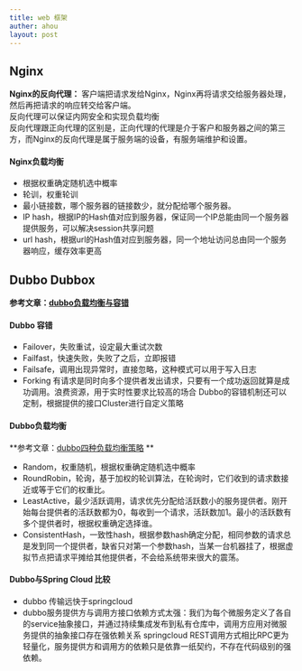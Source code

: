 ```yaml
---
title: web 框架
auther: ahou
layout: post
---
```


## Nginx
**Nginx的反向代理：** 客户端把请求发给Nginx，Nginx再将请求交给服务器处理，然后再把请求的响应转交给客户端。  
反向代理可以保证内网安全和实现负载均衡  
反向代理跟正向代理的区别是，正向代理的代理是介于客户和服务器之间的第三方，而Nginx的反向代理是属于服务端的设备，有服务端维护和设置。


#### Nginx负载均衡
- 根据权重确定随机选中概率
- 轮训，权重轮训
- 最小链接数，哪个服务器的链接数少，就分配给哪个服务器。
- IP hash，根据IP的Hash值对应到服务器，保证同一个IP总能由同一个服务器提供服务，可以解决session共享问题
- url hash，根据url的Hash值对应到服务器，同一个地址访问总由同一个服务器响应，缓存效率更高

## Dubbo Dubbox
**参考文章：[dubbo负载均衡与容错](https://www.cnblogs.com/xhj123/p/9087532.html)**
#### Dubbo 容错
- Failover，失败重试，设定最大重试次数
- Failfast，快速失败，失败了之后，立即报错
- Failsafe，调用出现异常时，直接忽略，这种模式可以用于写入日志
- Forking 有请求是同时向多个提供者发出请求，只要有一个成功返回就算是成功调用。浪费资源，用于实时性要求比较高的场合
Dubbo的容错机制还可以定制，根据提供的接口Cluster进行自定义策略

#### Dubbo负载均衡
**参考文章：[dubbo四种负载均衡策略](https://blog.csdn.net/qq_23864915/article/details/90524467?depth_1-utm_source=distribute.pc_relevant.none-task&utm_source=distribute.pc_relevant.none-task)
**
- Random，权重随机，根据权重确定随机选中概率
- RoundRobin，轮询，基于加权的轮训算法，在轮询时，它们收到的请求数接近或等于它们的权重比。
- LeastActive，最少活跃调用，请求优先分配给活跃数小的服务提供者。刚开始每台提供者的活跃数都为0，每收到一个请求，活跃数加1。最小的活跃数有多个提供者时，根据权重确定选择谁。
- ConsistentHash，一致性hash，根据参数hash确定分配，相同参数的请求总是发到同一个提供者，缺省只对第一个参数hash，当某一台机器挂了，根据虚拟节点把请求平摊给其他提供者，不会给系统带来很大的震荡。

#### Dubbo与Spring Cloud 比较
- dubbo 传输远快于springcloud  
- dubbo服务提供方与调用方接口依赖方式太强：我们为每个微服务定义了各自的service抽象接口，并通过持续集成发布到私有仓库中，调用方应用对微服务提供的抽象接口存在强依赖关系
springcloud REST调用方式相比RPC更为轻量化，服务提供方和调用方的依赖只是依靠一纸契约，不存在代码级别的强依赖。